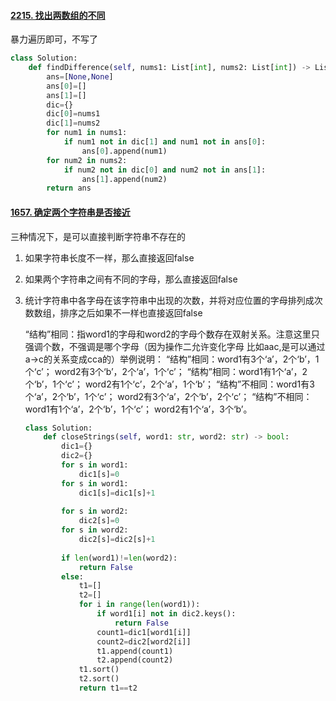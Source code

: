 #### [2215. 找出两数组的不同](https://leetcode.cn/problems/find-the-difference-of-two-arrays/)

暴力遍历即可，不写了

```python
class Solution:
    def findDifference(self, nums1: List[int], nums2: List[int]) -> List[List[int]]:
        ans=[None,None]
        ans[0]=[]
        ans[1]=[]
        dic={}
        dic[0]=nums1
        dic[1]=nums2
        for num1 in nums1:
            if num1 not in dic[1] and num1 not in ans[0]:
                ans[0].append(num1)
        for num2 in nums2:
            if num2 not in dic[0] and num2 not in ans[1]:
                ans[1].append(num2)
        return ans
```





#### [1657. 确定两个字符串是否接近](https://leetcode.cn/problems/determine-if-two-strings-are-close/)

三种情况下，是可以直接判断字符串不存在的

1. 如果字符串长度不一样，那么直接返回false

2. 如果两个字符串之间有不同的字母，那么直接返回false

3. 统计字符串中各字母在该字符串中出现的次数，并将对应位置的字母排列成次数数组，排序之后如果不一样也直接返回false

   “结构”相同：指word1的字母和word2的字母个数存在双射关系。注意这里只强调个数，不强调是哪个字母（因为操作二允许变化字母 比如aac,是可以通过 a->c的关系变成cca的）举例说明：
   “结构”相同：word1有3个‘a’，2个‘b’，1个‘c’； word2有3个‘b’，2个‘a’，1个‘c’；
   “结构”相同：word1有1个‘a’，2个‘b’，1个‘c’； word2有1个‘c’，2个‘a’，1个‘b’；
   “结构”不相同：word1有3个‘a’，2个‘b’，1个‘c’； word2有3个‘a’，2个‘b’，2个‘c’；
   “结构”不相同：word1有1个‘a’，2个‘b’，1个‘c’； word2有1个‘a’，3个‘b’。

   ```python
   class Solution:
       def closeStrings(self, word1: str, word2: str) -> bool:
           dic1={}
           dic2={}
           for s in word1:
               dic1[s]=0
           for s in word1:
               dic1[s]=dic1[s]+1
           
           for s in word2:
               dic2[s]=0
           for s in word2:
               dic2[s]=dic2[s]+1
           
           if len(word1)!=len(word2):
               return False
           else:
               t1=[]
               t2=[]
               for i in range(len(word1)):
                   if word1[i] not in dic2.keys():
                       return False
                   count1=dic1[word1[i]]
                   count2=dic2[word2[i]]
                   t1.append(count1)
                   t2.append(count2)
               t1.sort()
               t2.sort()
               return t1==t2
   ```

   